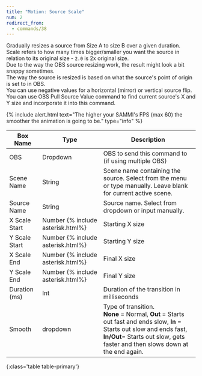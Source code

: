 ```yaml
---
title: "Motion: Source Scale"
num: 2
redirect_from:
  - commands/38
---
```

Gradually resizes a source from Size A to size B over a given duration.\
Scale refers to how many times bigger/smaller you want the source in relation to its original size - `2.0` is 2x original size.\
Due to the way the OBS source resizing work, the result might look a bit snappy sometimes.\
The way the source is resized is based on what the source's point of origin is set to in OBS.\
You can use negative values for a horizontal (mirror) or vertical source flip.\
You can use OBS Pull Source Value command to find current source's X and Y size and incorporate it into this command.

{% include alert.html text="The higher your SAMMI's FPS (max 60) the smoother the animation is going to be." type="info" %} 

| Box Name | Type | Description | 
|-------|--------|--------
|OBS|Dropdown|OBS to send this command to (if using multiple OBS)|
|Scene Name |	String	|Scene name containing the source. Select from the menu or type manually. Leave blank for current active scene.
|Source Name|	String|	Source name. Select from dropdown or input manually.
|X Scale Start |	Number {% include asterisk.html%}  	|Starting X size
|Y Scale Start |	Number {% include asterisk.html%} |	Starting Y size
|X Scale End |	Number {% include asterisk.html%} 	|Final X size
|Y Scale End |	Number {% include asterisk.html%} 	|Final Y size
|Duration (ms) |	Int|	Duration of the transition in milliseconds
|Smooth|	dropdown |	Type of transition.<br/> **None** = Normal, **Out** = Starts out fast and ends slow, **In** = Starts out slow and ends fast,  <br/> **In/Out**= Starts out slow, gets faster and then slows down at the end again.
{:class='table table-primary'}









